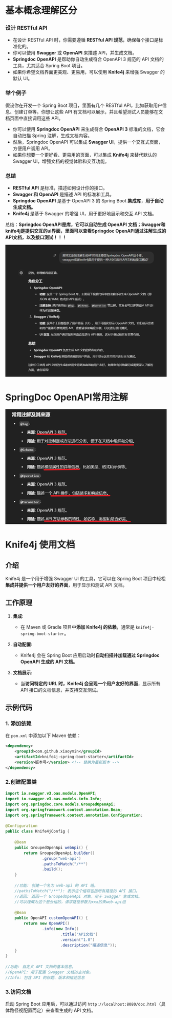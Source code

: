 # 基本概念理解区分

### 设计 RESTful API

- 在设计 RESTful API 时，你需要遵循 **RESTful API 规范**，确保每个接口是标准化的。
- 你可以使用 **Swagger** 或 **OpenAPI** 来描述 API，并生成文档。
- **Springdoc OpenAPI** 是帮助你自动生成符合 OpenAPI 3 规范的 API 文档的工具，尤其适合 Spring Boot 项目。
- 如果你希望文档界面更美观、更易用，可以使用 **Knife4j** 来增强 Swagger 的默认 UI。

### 举个例子

假设你在开发一个 Spring Boot 项目，里面有几个 RESTful API，比如获取用户信息、创建订单等。你想让这些 API 有文档可以展示，并且希望测试人员能够在文档页面中直接调用这些 API。

- 你可以使用 **Springdoc OpenAPI** 来生成符合 **OpenAPI 3** 标准的文档，它会自动扫描 Spring 注解，生成文档内容。
- 然后，Springdoc OpenAPI 可以集成 **Swagger UI**，提供一个交互式页面，方便用户调用 API。
- 如果你想要一个更好看、更易用的页面，可以集成 **Knife4j** 来替代默认的 Swagger UI，增强文档的视觉体验和交互功能。

### 总结

- **RESTful API** 是标准，描述如何设计你的接口。
- **Swagger 和 OpenAPI** 是描述 API 的标准和工具。
- **Springdoc OpenAPI** 是基于 OpenAPI 3 的 Spring Boot **集成库**，**用于自动生成文档。**
- **Knife4j** 是基于 Swagger 的增强 UI，用于更好地展示和交互 API 文档。

总结：**Springdoc OpenAPI是库，它可以自动生成 OpenAPI 文档；Swagger和knife4j是提供交互的ui界面，里面可以查看Springdoc OpenAPI通过注解生成的API文档，以及接口测试！！！**

![image-20241031103429789](.\assets\image-20241031103429789.png)

# SpringDoc OpenAPI常用注解

![image-20241031103609087](.\assets\image-20241031103609087.png)

# Knife4j 使用文档

## 介绍
Knife4j 是一个用于增强 Swagger UI 的工具，它可以在 Spring Boot 项目中轻松**集成并提供一个用户友好的界面**，用于显示和测试 API 文档。

## 工作原理

1. **集成**:
   - 在 Maven 或 Gradle 项目中**添加 Knife4j 的依赖**，通常是 `knife4j-spring-boot-starter`。

2. **自动配置**:
   - Knife4j 会在 Spring Boot 应用启动时**自动扫描并加载通过 Springdoc OpenAPI 生成的 API 文档。**

3. **文档展示**:
   - 当**访问特定的 URL 时，Knife4j 会呈现一个用户友好的界面**，显示所有 API 接口的文档信息，并支持交互测试。

## 示例代码

### 1. 添加依赖

在 `pom.xml` 中添加以下 Maven 依赖：
```xml
<dependency>
    <groupId>com.github.xiaoymin</groupId>
    <artifactId>knife4j-spring-boot-starter</artifactId>
    <version>版本号</version> <!-- 替换为最新版本 -->
</dependency>
```

### 2.创建配置类

```java
import io.swagger.v3.oas.models.OpenAPI;
import io.swagger.v3.oas.models.info.Info;
import org.springdoc.core.models.GroupedOpenApi;
import org.springframework.context.annotation.Bean;
import org.springframework.context.annotation.Configuration;

@Configuration
public class Knife4jConfig {

    @Bean
    public GroupedOpenApi webApi() {
        return GroupedOpenApi.builder()
                .group("web-api")
                .pathsToMatch("/**")
                .build();
    }
    
    //功能: 创建一个名为 web-api 的 API 组。
    //pathsToMatch("/**"): 表示这个组将包括所有路径的 API 接口。
    //返回: 返回一个 GroupedOpenApi 对象，用于 Swagger 生成文档。  
    //可以理解为这个是分组的，请求路径参数为xxx的来web-api组

    @Bean
    public OpenAPI customOpenAPI() {
        return new OpenAPI()
                .info(new Info()
                        .title("API文档")
                        .version("1.0")
                        .description("描述信息"));
    }
}

//功能: 自定义 API 文档的基本信息。
//OpenAPI: 用于配置 Swagger 文档的主对象。
//Info: 包含 API 的标题、版本和描述信息

```

### 3.访问文档

启动 Spring Boot 应用后，可以通过访问 `http://localhost:8080/doc.html`（具体路径视配置而定）来查看生成的 API 文档。



















